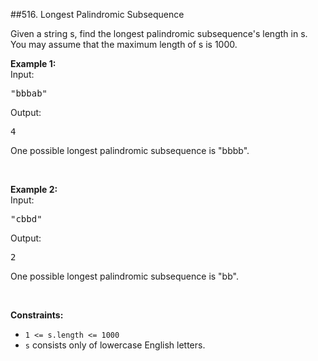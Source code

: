 ##516. Longest Palindromic Subsequence
<p>Given a string s, find the longest palindromic subsequence&#39;s length in s. You may assume that the maximum length of s is 1000.</p>

<p><b>Example 1:</b><br />
Input:</p>

<pre>
&quot;bbbab&quot;
</pre>
Output:

<pre>
4
</pre>
One possible longest palindromic subsequence is &quot;bbbb&quot;.

<p>&nbsp;</p>

<p><b>Example 2:</b><br />
Input:</p>

<pre>
&quot;cbbd&quot;
</pre>
Output:

<pre>
2
</pre>
One possible longest palindromic subsequence is &quot;bb&quot;.
<p>&nbsp;</p>
<p><strong>Constraints:</strong></p>

<ul>
	<li><code>1 &lt;= s.length &lt;= 1000</code></li>
	<li><code>s</code> consists only of lowercase English letters.</li>
</ul>
